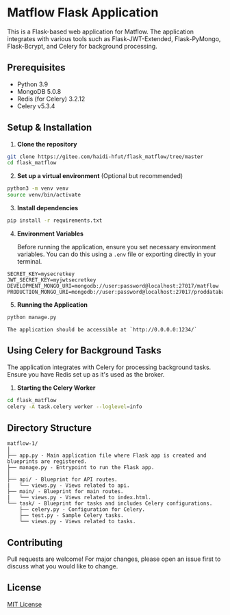 # Matflow Flask Application

This is a Flask-based web application for Matflow. The application integrates with various tools such as Flask-JWT-Extended, Flask-PyMongo, Flask-Bcrypt, and Celery for background processing.

## Prerequisites

- Python 3.9
- MongoDB 5.0.8
- Redis (for Celery) 3.2.12 
- Celery v5.3.4

## Setup & Installation

1. **Clone the repository**

```bash
git clone https://gitee.com/haidi-hfut/flask_matflow/tree/master
cd flask_matflow
```

2. **Set up a virtual environment** (Optional but recommended)

```bash
python3 -m venv venv
source venv/bin/activate
```

3. **Install dependencies**

```bash
pip install -r requirements.txt
```

4. **Environment Variables**

    Before running the application, ensure you set necessary environment variables. You can do this using a `.env` file or exporting directly in your terminal.

```env
SECRET_KEY=mysecretkey
JWT_SECRET_KEY=myjwtsecretkey
DEVELOPMENT_MONGO_URI=mongodb://user:password@localhost:27017/matflow
PRODUCTION_MONGO_URI=mongodb://user:password@localhost:27017/proddatabase
```

5. **Running the Application**

```bash
python manage.py
```

    The application should be accessible at `http://0.0.0.0:1234/`

## Using Celery for Background Tasks

The application integrates with Celery for processing background tasks. Ensure you have Redis set up as it's used as the broker.

1. **Starting the Celery Worker**

```bash
cd flask_matflow
celery -A task.celery worker --loglevel=info
```

## Directory Structure

```
matflow-1/
│
├── app.py - Main application file where Flask app is created and blueprints are registered.
├── manage.py - Entrypoint to run the Flask app.
│
├── api/ - Blueprint for API routes.
|   └── views.py - Views related to api.
├── main/ - Blueprint for main routes.
|   └── views.py - Views related to index.html.
└── task/ - Blueprint for tasks and includes Celery configurations.
    ├── celery.py - Configuration for Celery.
    ├── test.py - Sample Celery tasks.
    └── views.py - Views related to tasks.
```

## Contributing

Pull requests are welcome! For major changes, please open an issue first to discuss what you would like to change.

## License

[MIT License](LICENSE)


